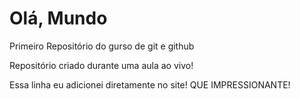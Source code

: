 # Olá, Mundo
 Primeiro Repositório do gurso de git e github

 Repositório criado durante uma aula ao vivo!

 Essa linha eu adicionei diretamente no site! QUE IMPRESSIONANTE!

